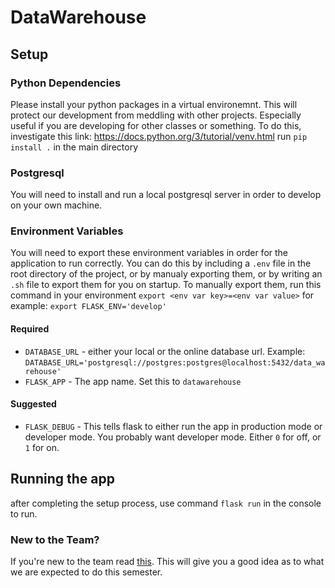 # DataWarehouse
## Setup 
### Python Dependencies 
Please install your python packages in a virtual environemnt. This will protect our development from meddling with other projects. Especially useful if you are developing for other classes or something. To do this, investigate this link: https://docs.python.org/3/tutorial/venv.html
run `pip install .` in the main directory
### Postgresql
You will need to install and run a local postgresql server in order to develop on your own machine. 
### Environment Variables
You will need to export these environment variables in order for the application to run correctly. You can do this by including a `.env` file in the root directory of the project, or by manualy exporting them, or by writing an `.sh` file to export them for you on startup. 
To manually export them, run this command in your environment
`export <env var key>=<env var value>`
for example:
`export FLASK_ENV='develop'` 
#### Required
* `DATABASE_URL` - either your local or the online database url. Example: `DATABASE_URL='postgresql://postgres:postgres@localhost:5432/data_warehouse'`
* `FLASK_APP` - The app name. Set this to `datawarehouse`
#### Suggested
* `FLASK_DEBUG` - This tells flask to either run the app in production mode or developer mode. You probably want developer mode. Either `0` for off, or `1` for on.


## Running the app
after completing the setup process, use command `flask run` in the console to run. 

### New to the Team?
If you're new to the team read [this](https://github.com/Lunatic-Labs/DataWarehouse/blob/johntable-patch-1/docs/Notes%20from%20someone%20who%20took%20this%20class.pdf). This will give you a good idea as to what we are expected to do this semester.
